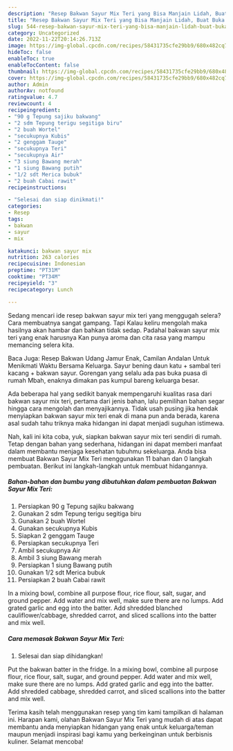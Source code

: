 ```yaml
---
description: "Resep Bakwan Sayur Mix Teri yang Bisa Manjain Lidah, Buat Buka Puasa Enak"
title: "Resep Bakwan Sayur Mix Teri yang Bisa Manjain Lidah, Buat Buka Puasa Enak"
slug: 544-resep-bakwan-sayur-mix-teri-yang-bisa-manjain-lidah-buat-buka-puasa-enak
category: Uncategorized
date: 2022-11-22T20:14:26.713Z
image: https://img-global.cpcdn.com/recipes/58431735cfe29bb9/680x482cq70/bakwan-sayur-mix-teri-foto-resep-utama.jpg
hideToc: false
enableToc: true
enableTocContent: false
thumbnail: https://img-global.cpcdn.com/recipes/58431735cfe29bb9/680x482cq70/bakwan-sayur-mix-teri-foto-resep-utama.jpg
cover: https://img-global.cpcdn.com/recipes/58431735cfe29bb9/680x482cq70/bakwan-sayur-mix-teri-foto-resep-utama.jpg
author: Admin
authorAv: notfound
ratingvalue: 4.7
reviewcount: 4
recipeingredient:
- "90 g Tepung sajiku bakwang"
- "2 sdm Tepung terigu segitiga biru"
- "2 buah Wortel"
- "secukupnya Kubis"
- "2 genggam Tauge"
- "secukupnya Teri"
- "secukupnya Air"
- "3 siung Bawang merah"
- "1 siung Bawang putih"
- "1/2 sdt Merica bubuk"
- "2 buah Cabai rawit"
recipeinstructions:

- "Selesai dan siap dinikmati!"
categories:
- Resep
tags:
- bakwan
- sayur
- mix

katakunci: bakwan sayur mix 
nutrition: 263 calories
recipecuisine: Indonesian
preptime: "PT31M"
cooktime: "PT34M"
recipeyield: "3"
recipecategory: Lunch

---
```



Sedang mencari ide resep bakwan sayur mix teri yang menggugah selera? Cara membuatnya sangat gampang. Tapi Kalau keliru mengolah maka hasilnya akan hambar dan bahkan tidak sedap. Padahal bakwan sayur mix teri yang enak harusnya Kan punya aroma dan cita rasa yang mampu memancing selera kita.


Baca Juga: Resep Bakwan Udang Jamur Enak, Camilan Andalan Untuk Menikmati Waktu Bersama Keluarga. Sayur bening daun katu + sambal teri kacang + bakwan sayur. Gorengan yang selalu ada pas buka puasa di rumah Mbah, enaknya dimakan pas kumpul bareng keluarga besar.

Ada beberapa hal yang sedikit banyak mempengaruhi kualitas rasa dari bakwan sayur mix teri, pertama dari jenis bahan, lalu pemilihan bahan segar hingga cara mengolah dan menyajikannya. Tidak usah pusing jika hendak menyiapkan bakwan sayur mix teri enak di mana pun anda berada, karena asal sudah tahu triknya maka hidangan ini dapat menjadi suguhan istimewa.


Nah, kali ini kita coba, yuk, siapkan bakwan sayur mix teri sendiri di rumah. Tetap dengan bahan yang sederhana, hidangan ini dapat memberi manfaat dalam membantu menjaga kesehatan tubuhmu sekeluarga. Anda bisa membuat Bakwan Sayur Mix Teri menggunakan 11 bahan dan 0 langkah pembuatan. Berikut ini langkah-langkah untuk membuat hidangannya.

<!--inarticleads1-->

##### Bahan-bahan dan bumbu yang dibutuhkan dalam pembuatan Bakwan Sayur Mix Teri:

1. Persiapkan 90 g Tepung sajiku bakwang
1. Gunakan 2 sdm Tepung terigu segitiga biru
1. Gunakan 2 buah Wortel
1. Gunakan secukupnya Kubis
1. Siapkan 2 genggam Tauge
1. Persiapkan secukupnya Teri
1. Ambil secukupnya Air
1. Ambil 3 siung Bawang merah
1. Persiapkan 1 siung Bawang putih
1. Gunakan 1/2 sdt Merica bubuk
1. Persiapkan 2 buah Cabai rawit


In a mixing bowl, combine all purpose flour, rice flour, salt, sugar, and ground pepper. Add water and mix well, make sure there are no lumps. Add grated garlic and egg into the batter. Add shredded blanched cauliflower/cabbage, shredded carrot, and sliced scallions into the batter and mix well. 

<!--inarticleads2-->

##### Cara memasak Bakwan Sayur Mix Teri:


1. Selesai dan siap dihidangkan!

Put the bakwan batter in the fridge. In a mixing bowl, combine all purpose flour, rice flour, salt, sugar, and ground pepper. Add water and mix well, make sure there are no lumps. Add grated garlic and egg into the batter. Add shredded cabbage, shredded carrot, and sliced scallions into the batter and mix well. 

Terima kasih telah menggunakan resep yang tim kami tampilkan di halaman ini. Harapan kami, olahan Bakwan Sayur Mix Teri yang mudah di atas dapat membantu anda menyiapkan hidangan yang enak untuk keluarga/teman maupun menjadi inspirasi bagi kamu yang berkeinginan untuk berbisnis kuliner. Selamat mencoba!
